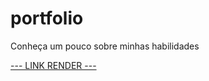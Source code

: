 # portfolio
Conheça um pouco sobre minhas habilidades

[--- LINK RENDER ---](https://caroline-martins-portfolio.onrender.com/)
